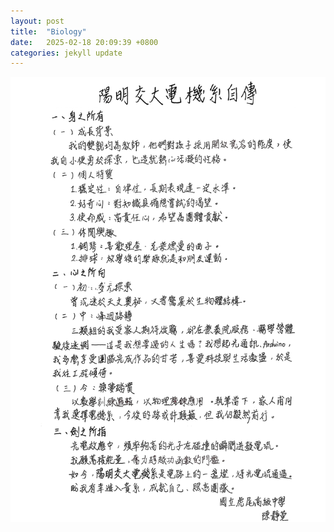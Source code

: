 ```yaml
---
layout: post
title:  "Biology"
date:   2025-02-18 20:09:39 +0800
categories: jekyll update
---
```


<img src="https://github.com/Hazel-1212/Hazel-the-Cat/blob/main/%E4%BA%A4%E5%A4%A7%E9%9B%BB%E8%87%AA%E5%82%B3%E6%89%8B%E5%AF%AB.png?raw=true" width=800>